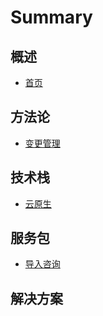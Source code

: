 # Summary

## 概述

* [首页](README.md)

## 方法论

* [变更管理](fang-fa-lun/bian-geng-guan-li.md)

## 技术栈

* [云原生](ji-zhu-zhan/yun-yuan-sheng.md)

## 服务包

* [导入咨询](fu-wu-bao/utcopdao-ru-zi-xun.md)

## 解决方案


